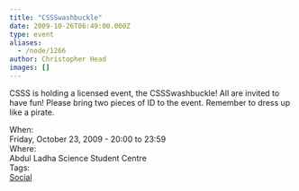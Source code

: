 ```yaml
---
title: "CSSSwashbuckle"
date: 2009-10-26T06:49:00.000Z
type: event
aliases:
  - /node/1266
author: Christopher Head
images: []
---
```


<div class="field field-name-body field-type-text-with-summary field-label-hidden"><div class="field-items"><div class="field-item even"><p>CSSS is holding a licensed event, the CSSSwashbuckle! All are invited to have fun! Please bring two pieces of ID to the event. Remember to dress up like a pirate.</p>
</div></div></div><div class="field field-name-field-dates field-type-datetime field-label-above"><div class="field-label">When:&#xA0;</div><div class="field-items"><div class="field-item even"><span class="date-display-single">Friday, October 23, 2009 - <span class="date-display-range"><span class="date-display-start">20:00</span> to <span class="date-display-end">23:59</span></span></span></div></div></div><div class="field field-name-field-location field-type-text field-label-above"><div class="field-label">Where:&#xA0;</div><div class="field-items"><div class="field-item even">Abdul Ladha Science Student Centre</div></div></div>    <footer>
    <div class="field field-name-field-tags field-type-taxonomy-term-reference field-label-above"><div class="field-label">Tags:&#xA0;</div><div class="field-items"><div class="field-item even"><a href="/social">Social</a></div></div></div>      </footer>